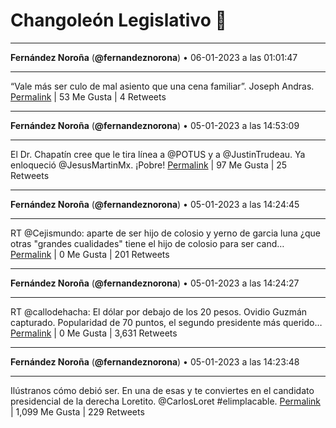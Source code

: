 # Changoleón Legislativo 🙈
*****
**Fernández Noroña** (**@fernandeznorona**) • 06-01-2023 a las 01:01:47
*****
“Vale más ser culo de mal asiento que una cena familiar”. Joseph Andras.
[Permalink](https://twitter.com/fernandeznorona/status/1611286897996828672) | 53 Me Gusta | 4 Retweets
*****
**Fernández Noroña** (**@fernandeznorona**) • 05-01-2023 a las 14:53:09
*****
El Dr. Chapatín cree que le tira línea a @POTUS y a @JustinTrudeau. Ya enloqueció @JesusMartinMx. ¡Pobre!
[Permalink](https://twitter.com/fernandeznorona/status/1611133732684972034) | 97 Me Gusta | 25 Retweets
*****
**Fernández Noroña** (**@fernandeznorona**) • 05-01-2023 a las 14:24:45
*****
RT @Cejismundo: aparte de ser hijo de colosio y yerno de garcia luna ¿que otras "grandes cualidades" tiene el hijo de colosio para ser cand…
[Permalink](https://twitter.com/fernandeznorona/status/1611126584152395777) | 0 Me Gusta | 201 Retweets
*****
**Fernández Noroña** (**@fernandeznorona**) • 05-01-2023 a las 14:24:27
*****
RT @callodehacha: El dólar por debajo de los 20 pesos.
Ovidio Guzmán capturado.
Popularidad de 70 puntos, el segundo presidente más querido…
[Permalink](https://twitter.com/fernandeznorona/status/1611126508151521281) | 0 Me Gusta | 3,631 Retweets
*****
**Fernández Noroña** (**@fernandeznorona**) • 05-01-2023 a las 14:23:48
*****
Ilústranos cómo debió ser. En una de esas y te conviertes en el candidato presidencial de la derecha Loretito. @CarlosLoret #elimplacable.
[Permalink](https://twitter.com/fernandeznorona/status/1611126343365808128) | 1,099 Me Gusta | 229 Retweets